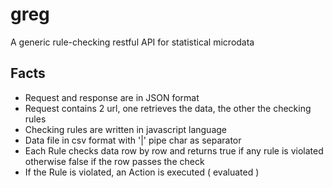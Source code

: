 # greg
A generic rule-checking restful API for statistical microdata
## Facts
* Request and response are in JSON format
* Request contains 2 url, one retrieves the data, the other the checking rules
* Checking rules are written in javascript language
* Data file in csv format with '|' pipe char as separator
* Each Rule checks data row by row and returns true if any rule is violated otherwise false if the row passes the check
* If the Rule is violated, an Action is executed ( evaluated )
